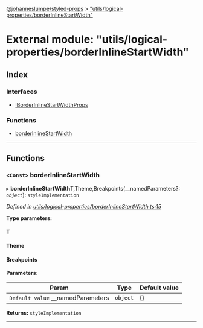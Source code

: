[@johanneslumpe/styled-props](../README.md) > ["utils/logical-properties/borderInlineStartWidth"](../modules/_utils_logical_properties_borderinlinestartwidth_.md)

# External module: "utils/logical-properties/borderInlineStartWidth"

## Index

### Interfaces

* [IBorderInlineStartWidthProps](../interfaces/_utils_logical_properties_borderinlinestartwidth_.iborderinlinestartwidthprops.md)

### Functions

* [borderInlineStartWidth](_utils_logical_properties_borderinlinestartwidth_.md#borderinlinestartwidth)

---

## Functions

<a id="borderinlinestartwidth"></a>

### `<Const>` borderInlineStartWidth

▸ **borderInlineStartWidth**T,Theme,Breakpoints(__namedParameters?: *`object`*): `styleImplementation`

*Defined in [utils/logical-properties/borderInlineStartWidth.ts:15](https://github.com/johanneslumpe/styled-props/blob/3abf398/src/utils/logical-properties/borderInlineStartWidth.ts#L15)*

**Type parameters:**

#### T 
#### Theme 
#### Breakpoints 
**Parameters:**

| Param | Type | Default value |
| ------ | ------ | ------ |
| `Default value` __namedParameters | `object` |  {} |

**Returns:** `styleImplementation`

___

